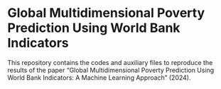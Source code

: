 # Global Multidimensional Poverty Prediction Using World Bank Indicators

This repository contains the codes and auxiliary files to reproduce the results of the paper “Global Multidimensional Poverty Prediction Using World Bank Indicators: A Machine Learning Approach” (2024).

